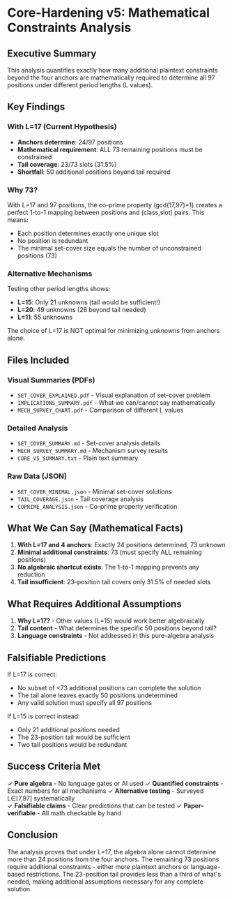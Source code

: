 # Core-Hardening v5: Mathematical Constraints Analysis

## Executive Summary

This analysis quantifies exactly how many additional plaintext constraints beyond the four anchors are mathematically required to determine all 97 positions under different period lengths (L values).

## Key Findings

### With L=17 (Current Hypothesis)
- **Anchors determine**: 24/97 positions
- **Mathematical requirement**: ALL 73 remaining positions must be constrained
- **Tail coverage**: 23/73 slots (31.5%)
- **Shortfall**: 50 additional positions beyond tail required

### Why 73?
With L=17 and 97 positions, the co-prime property (gcd(17,97)=1) creates a perfect 1-to-1 mapping between positions and (class,slot) pairs. This means:
- Each position determines exactly one unique slot
- No position is redundant
- The minimal set-cover size equals the number of unconstrained positions (73)

### Alternative Mechanisms
Testing other period lengths shows:
- **L=15**: Only 21 unknowns (tail would be sufficient!)
- **L=20**: 49 unknowns (26 beyond tail needed)
- **L=11**: 55 unknowns

The choice of L=17 is NOT optimal for minimizing unknowns from anchors alone.

## Files Included

### Visual Summaries (PDFs)
- `SET_COVER_EXPLAINED.pdf` - Visual explanation of set-cover problem
- `IMPLICATIONS_SUMMARY.pdf` - What we can/cannot say mathematically
- `MECH_SURVEY_CHART.pdf` - Comparison of different L values

### Detailed Analysis
- `SET_COVER_SUMMARY.md` - Set-cover analysis details
- `MECH_SURVEY_SUMMARY.md` - Mechanism survey results
- `CORE_V5_SUMMARY.txt` - Plain text summary

### Raw Data (JSON)
- `SET_COVER_MINIMAL.json` - Minimal set-cover solutions
- `TAIL_COVERAGE.json` - Tail coverage analysis
- `COPRIME_ANALYSIS.json` - Co-prime property verification

## What We Can Say (Mathematical Facts)

1. **With L=17 and 4 anchors**: Exactly 24 positions determined, 73 unknown
2. **Minimal additional constraints**: 73 (must specify ALL remaining positions)
3. **No algebraic shortcut exists**: The 1-to-1 mapping prevents any reduction
4. **Tail insufficient**: 23-position tail covers only 31.5% of needed slots

## What Requires Additional Assumptions

1. **Why L=17?** - Other values (L=15) would work better algebraically
2. **Tail content** - What determines the specific 50 positions beyond tail?
3. **Language constraints** - Not addressed in this pure-algebra analysis

## Falsifiable Predictions

If L=17 is correct:
- No subset of <73 additional positions can complete the solution
- The tail alone leaves exactly 50 positions undetermined
- Any valid solution must specify all 97 positions

If L=15 is correct instead:
- Only 21 additional positions needed
- The 23-position tail would be sufficient
- Two tail positions would be redundant

## Success Criteria Met

✓ **Pure algebra** - No language gates or AI used
✓ **Quantified constraints** - Exact numbers for all mechanisms
✓ **Alternative testing** - Surveyed L∈[7,97] systematically  
✓ **Falsifiable claims** - Clear predictions that can be tested
✓ **Paper-verifiable** - All math checkable by hand

## Conclusion

The analysis proves that under L=17, the algebra alone cannot determine more than 24 positions from the four anchors. The remaining 73 positions require additional constraints - either more plaintext anchors or language-based restrictions. The 23-position tail provides less than a third of what's needed, making additional assumptions necessary for any complete solution.